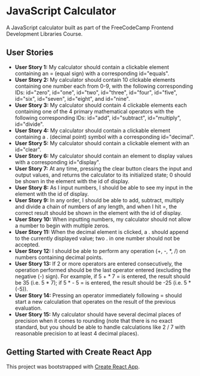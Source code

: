 # JavaScript Calculator

A JavaScript calculator built as part of the FreeCodeCamp Frontend Development Libraries Course.

## User Stories

* **User Story 1:** My calculator should contain a clickable element containing an = (equal sign) with a corresponding id="equals".
* **User Story 2:** My calculator should contain 10 clickable elements containing one number each from 0-9, with the following corresponding IDs: id="zero", id="one", id="two", id="three", id="four", id="five", id="six", id="seven", id="eight", and id="nine".
* **User Story 3:** My calculator should contain 4 clickable elements each containing one of the 4 primary mathematical operators with the following corresponding IDs: id="add", id="subtract", id="multiply", id="divide".
* **User Story 4:** My calculator should contain a clickable element containing a . (decimal point) symbol with a corresponding id="decimal".
* **User Story 5:** My calculator should contain a clickable element with an id="clear".
* **User Story 6:** My calculator should contain an element to display values with a corresponding id="display".
* **User Story 7:** At any time, pressing the clear button clears the input and output values, and returns the calculator to its initialized state; 0 should be shown in the element with the id of display.
* **User Story 8:** As I input numbers, I should be able to see my input in the element with the id of display.
* **User Story 9:** In any order, I should be able to add, subtract, multiply and divide a chain of numbers of any length, and when I hit =, the correct result should be shown in the element with the id of display.
* **User Story 10:** When inputting numbers, my calculator should not allow a number to begin with multiple zeros.
* **User Story 11:** When the decimal element is clicked, a . should append to the currently displayed value; two . in one number should not be accepted.
* **User Story 12:** I should be able to perform any operation (+, -, *, /) on numbers containing decimal points.
* **User Story 13:** If 2 or more operators are entered consecutively, the operation performed should be the last operator entered (excluding the negative (-) sign). For example, if 5 + * 7 = is entered, the result should be 35 (i.e. 5 * 7); if 5 * - 5 = is entered, the result should be -25 (i.e. 5 * (-5)).
* **User Story 14:** Pressing an operator immediately following = should start a new calculation that operates on the result of the previous evaluation.
* **User Story 15:** My calculator should have several decimal places of precision when it comes to rounding (note that there is no exact standard, but you should be able to handle calculations like 2 / 7 with reasonable precision to at least 4 decimal places).

## Getting Started with Create React App

This project was bootstrapped with [Create React App](https://github.com/facebook/create-react-app).

